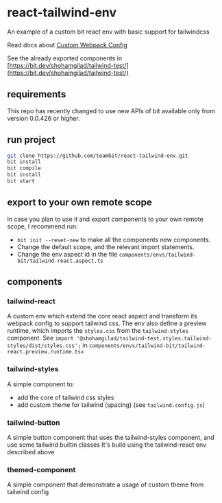 # react-tailwind-env
An example of a custom bit react env with basic support for tailwindcss

Read docs about [Custom Webpack Config](https://harmony-docs.bit.dev/extending-bit/mutate-webpack-config)

See the already exported components in [https://bit.dev/shohamgilad/tailwind-test/](https://bit.dev/shohamgilad/tailwind-test/)
## requirements
This repo has recently changed to use new APIs of bit available only from version 0.0.426 or higher.

## run project
```bash
git clone https://github.com/teambit/react-tailwind-env.git
bit install
bit compile
bit install
bit start
```
## export to your own remote scope
In case you plan to use it and export components to your own remote scope, I recommend run: 
- `bit init --reset-new` to make all the components new components.
- Change the default scope, and the relevant import statements.
- Change the env aspect id in the file `components/envs/tailwind-bit/tailwind-react.aspect.ts`

## components
### tailwind-react
A custom env which extend the core react aspect and transform its webpack config to support tailwind css.
The env also define a preview runtime, which imports the `styles.css` from the `tailwind-styles` component.
See `import '@shohamgilad/tailwind-test.styles.tailwind-styles/dist/styles.css';` in `components/envs/tailwind-bit/tailwind-react.preview.runtime.tsx`

### tailwind-styles
A simple component to:
- add the core of tailwind css styles
- add custom theme for tailwind (spacing) (see `tailwind.config.js`)

### tailwind-button
A simple button component that uses the tailwind-styles component, and use some tailwind builtin classes
It's build using the tailwind-react env described above

### themed-component
A simple component that demonstrate a usage of custom theme from tailwind config